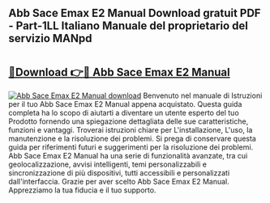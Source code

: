 ## Abb Sace Emax E2 Manual Download gratuit PDF - Part-1LL Italiano Manuale del proprietario del servizio MANpd

# <h2><a href="http://df9my4w.blite.top/?on=Abb+Sace+Emax+E2+Manual">🔗Download 👉🔴 Abb Sace Emax E2 Manual</a></h2>

[![Abb Sace Emax E2 Manual download](https://i.imgur.com/lujVjoI.png)](http://df9my4w.blite.top/?on=Abb+Sace+Emax+E2+Manual)
Benvenuto nel manuale di Istruzioni per il tuo Abb Sace Emax E2 Manual appena acquistato. Questa guida completa ha lo scopo di aiutarti a diventare un utente esperto del tuo Prodotto fornendo una spiegazione dettagliata delle sue caratteristiche, funzioni e vantaggi. Troverai istruzioni chiare per L'installazione, L'uso, la manutenzione e la risoluzione dei problemi. Si prega di conservare questa guida per riferimenti futuri e suggerimenti per la risoluzione dei problemi. Abb Sace Emax E2 Manual ha una serie di funzionalità avanzate, tra cui geolocalizzazione, avvisi intelligenti, temi personalizzabili e sincronizzazione di più dispositivi, tutti accessibili e personalizzati dall'interfaccia. Grazie per aver scelto Abb Sace Emax E2 Manual. Apprezziamo la tua fiducia e il tuo supporto.
